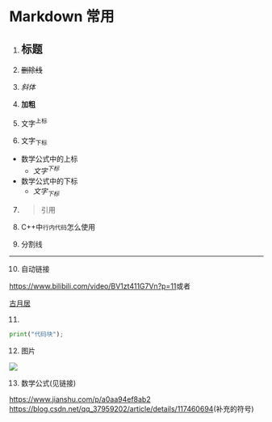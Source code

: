 <!-- @format -->

# Markdown 常用

1. ## 标题

2. ~~删除线~~

3. _斜体_

4. **加粗**

5. 文字<sup>上标<sup>

6. 文字<sub>下标<sub>

- 数学公式中的上标
  - $文字^{下标}$
- 数学公式中的下标
  - $文字_{下标}$

7. > 引用

8. C++中`行内代码`怎么使用

9. 分割线

---

10. 自动链接

<https://www.bilibili.com/video/BV1zt411G7Vn?p=11>或者

[古月居](https://www.bilibili.com/video/BV1zt411G7Vn?p=11)

11.

```python
print("代码块");
```

12. 图片

![](https://img1.baidu.com/it/u=325044389,3499284398&fm=253&fmt=auto&app=120&f=PNG?w=748&h=418)

13. 数学公式(见链接)

<https://www.jianshu.com/p/a0aa94ef8ab2>
<https://blog.csdn.net/qq_37959202/article/details/117460694>(补充的符号)
